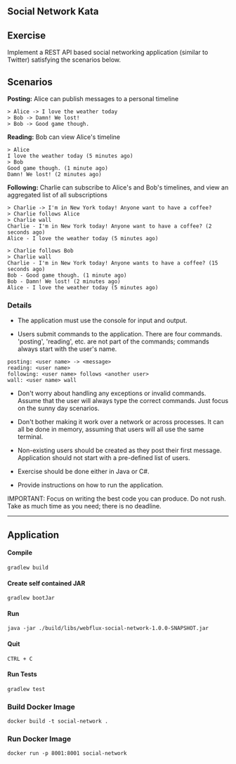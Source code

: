 ## Social Network Kata

## Exercise
Implement a REST API based social networking application (similar to Twitter) satisfying the scenarios below.


## Scenarios

**Posting:** Alice can publish messages to a personal timeline

```
> Alice -> I love the weather today
> Bob -> Damn! We lost!
> Bob -> Good game though.
```

**Reading:** Bob can view Alice's timeline

```
> Alice
I love the weather today (5 minutes ago)
> Bob
Good game though. (1 minute ago)
Damn! We lost! (2 minutes ago)
```

**Following:** Charlie can subscribe to Alice's and Bob's timelines, and view an aggregated list of all subscriptions

```
> Charlie -> I'm in New York today! Anyone want to have a coffee?
> Charlie follows Alice
> Charlie wall
Charlie - I'm in New York today! Anyone want to have a coffee? (2 seconds ago)
Alice - I love the weather today (5 minutes ago)
```

```
> Charlie follows Bob
> Charlie wall
Charlie - I'm in New York today! Anyone wants to have a coffee? (15 seconds ago)
Bob - Good game though. (1 minute ago)
Bob - Damn! We lost! (2 minutes ago)
Alice - I love the weather today (5 minutes ago)
```

### Details

- The application must use the console for input and output.

- Users submit commands to the application. There are four commands. 'posting', 'reading', etc. are not part of the commands; commands always start with the user's name.

```
posting: <user name> -> <message>
reading: <user name>
following: <user name> follows <another user>
wall: <user name> wall
```

- Don't worry about handling any exceptions or invalid commands. Assume that the user will always type the correct commands. Just focus on the sunny day scenarios.

- Don't bother making it work over a network or across processes. It can all be done in memory, assuming that users will all use the same terminal.

- Non-existing users should be created as they post their first message. Application should not start with a pre-defined list of users.

- Exercise should be done either in Java or C#.

- Provide instructions on how to run the application.

IMPORTANT: Focus on writing the best code you can produce. Do not rush. Take as much time as you need; there is no deadline.

---

## Application

#### Compile

```
gradlew build
```

#### Create self contained JAR
```
gradlew bootJar
```

#### Run

```
java -jar ./build/libs/webflux-social-network-1.0.0-SNAPSHOT.jar
```

#### Quit

```
CTRL + C
```

#### Run Tests

```
gradlew test
```

### Build Docker Image

```
docker build -t social-network .
```

### Run Docker Image

```
docker run -p 8001:8001 social-network
```